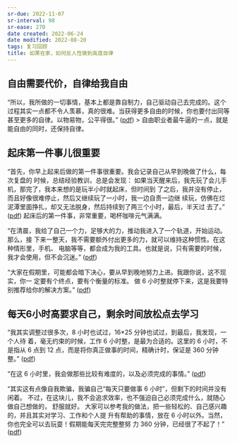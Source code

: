 ```yaml
---
sr-due: 2022-11-07
sr-interval: 98
sr-ease: 270
date created: 2022-06-24
date modified: 2022-08-20
tags: 复习回顾
title: 如果在家，如何反人性做到高度自律
---
```


## 自由需要代价，自律给我自由

“所以，我所做的一切事情，基本上都是靠自制力，自己驱动自己去完成的。这个过程其实一点都不令人羡慕，真的很难。当获得更多自由的时候，你也要付出同等甚至更多的自律。以物易物，公平得很。” ([pdf](zotero://open-pdf/library/items/8BLUSI4R?page=2&annotation=EZ9L4ZNW)) \> 自由职业者最牛逼的一点，就是能自由的同时，还保持自律。

## 起床第一件事儿很重要

“首先，你早上起来后做的第一件事很重要。我会记录自己从早到晚做了什么，每次复盘的 时候，总结经验教训，总是会发现： 如果当天醒来后，我先玩了会儿手机，那完了，我本来想的是玩半小时就起床，但时间到 了之后，我并没有停止，而且好像很难停止，然后又继续玩了一小时，我一边自责一边继 续玩，仿佛在烂泥潭里面挣扎，却又无法脱身，然后持续到了两三个小时，最后，半天过 去了。” ([pdf](zotero://open-pdf/library/items/8BLUSI4R?page=2&annotation=BAP4WGK9)) 起床后的第一件事，非常重要，喝杯咖啡元气满满。

“在清晨，我给了自己一个力，足够大的力，推动我进入了一个轨道，开始运动。那么，接 下来一整天，我不需要额外付出更多的力，就可以维持这种惯性。在这种情形里，手机、 电脑等等，都会成为我的工具。也就是说，只有需要的时候，我才会使用，但不会沉迷。” ([pdf](zotero://open-pdf/library/items/8BLUSI4R?page=2&annotation=3TI3R4ET))

“大家在假期里，可能都会暗下决心，要从早到晚地努力上进。我跟你说，这不现实，你一 定要有个终点，要有个衡量的标准。 做 6 小时整就停下来，这是我要特别推荐给你的解决方案。” ([pdf](zotero://open-pdf/library/items/8BLUSI4R?page=3&annotation=VSDJWPB2))

## 每天6小时高要求自己，剩余时间放松点去学习

“我其实调整过很多次，8 小时也试过，16\*25 分钟也试过，到最后，我发现，一个人待 着，毫无约束的时候，工作 6 小时整，是最为合适的。这里的 6 小时，不是指从 6 点到 12 点，而是将你真正做事的时间，精确计时，保证是 360 分钟整。” ([pdf](zotero://open-pdf/library/items/8BLUSI4R?page=4&annotation=L2DJKIRV))

“在这 6 小时里，我会做那些比较有难度的，以及必须完成的事情。” ([pdf](zotero://open-pdf/library/items/8BLUSI4R?page=4&annotation=NJNQ9G2S))

“其实这有点像自我欺骗，我骗自己“每天只要做事 6 小时”，但剩下的时间并没有闲着。 不过，在这块儿，我不会追求效率，也不强迫自己必须完成什么，就随心做自己想做的， 舒服就好。 大家可以参考我的做法，把一些轻松的、自己感兴趣的，并且其实对学习、工作和个人提 升有帮助的事情，放在 6 小时以外。当然，你也完全可以去玩耍！假期能每天完完整整努 力 360 分钟，已经很了不起了！” ([pdf](zotero://open-pdf/library/items/8BLUSI4R?page=5&annotation=GDKEY26Q))
